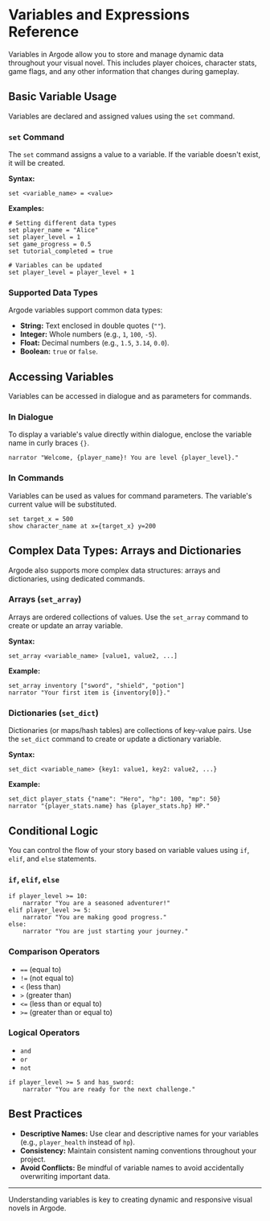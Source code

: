 # Variables and Expressions Reference

Variables in Argode allow you to store and manage dynamic data throughout your visual novel. This includes player choices, character stats, game flags, and any other information that changes during gameplay.

## Basic Variable Usage

Variables are declared and assigned values using the `set` command.

### `set` Command

The `set` command assigns a value to a variable. If the variable doesn't exist, it will be created.

**Syntax:**
```rgd
set <variable_name> = <value>
```

**Examples:**

```rgd
# Setting different data types
set player_name = "Alice"
set player_level = 1
set game_progress = 0.5
set tutorial_completed = true

# Variables can be updated
set player_level = player_level + 1
```

### Supported Data Types

Argode variables support common data types:

-   **String:** Text enclosed in double quotes (`""`).
-   **Integer:** Whole numbers (e.g., `1`, `100`, `-5`).
-   **Float:** Decimal numbers (e.g., `1.5`, `3.14`, `0.0`).
-   **Boolean:** `true` or `false`.

## Accessing Variables

Variables can be accessed in dialogue and as parameters for commands.

### In Dialogue

To display a variable's value directly within dialogue, enclose the variable name in curly braces `{}`.

```rgd
narrator "Welcome, {player_name}! You are level {player_level}."
```

### In Commands

Variables can be used as values for command parameters. The variable's current value will be substituted.

```rgd
set target_x = 500
show character_name at x={target_x} y=200
```

## Complex Data Types: Arrays and Dictionaries

Argode also supports more complex data structures: arrays and dictionaries, using dedicated commands.

### Arrays (`set_array`)

Arrays are ordered collections of values. Use the `set_array` command to create or update an array variable.

**Syntax:**
```rgd
set_array <variable_name> [value1, value2, ...]
```

**Example:**

```rgd
set_array inventory ["sword", "shield", "potion"]
narrator "Your first item is {inventory[0]}."
```

### Dictionaries (`set_dict`)

Dictionaries (or maps/hash tables) are collections of key-value pairs. Use the `set_dict` command to create or update a dictionary variable.

**Syntax:**
```rgd
set_dict <variable_name> {key1: value1, key2: value2, ...}
```

**Example:**

```rgd
set_dict player_stats {"name": "Hero", "hp": 100, "mp": 50}
narrator "{player_stats.name} has {player_stats.hp} HP."
```

## Conditional Logic

You can control the flow of your story based on variable values using `if`, `elif`, and `else` statements.

### `if`, `elif`, `else`

```rgd
if player_level >= 10:
    narrator "You are a seasoned adventurer!"
elif player_level >= 5:
    narrator "You are making good progress."
else:
    narrator "You are just starting your journey."
```

### Comparison Operators

-   `==` (equal to)
-   `!=` (not equal to)
-   `<` (less than)
-   `>` (greater than)
-   `<=` (less than or equal to)
-   `>=` (greater than or equal to)

### Logical Operators

-   `and`
-   `or`
-   `not`

```rgd
if player_level >= 5 and has_sword:
    narrator "You are ready for the next challenge."
```

## Best Practices

-   **Descriptive Names:** Use clear and descriptive names for your variables (e.g., `player_health` instead of `hp`).
-   **Consistency:** Maintain consistent naming conventions throughout your project.
-   **Avoid Conflicts:** Be mindful of variable names to avoid accidentally overwriting important data.

---

Understanding variables is key to creating dynamic and responsive visual novels in Argode.
